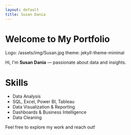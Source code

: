 ```yaml
---
layout: default
title: Susan Dania
---
```


# Welcome to My Portfolio
Logo: /assets/img/Susan.jpg
theme: jekyll-theme-minimal

Hi, I'm **Susan Dania** — passionate about data and insights.

# Skills
- Data Analysis
- SQL, Excel, Power BI, Tableau
- Data Visualization & Reporting
- Dashboards & Business Intelligence
- Data Cleaning

Feel free to explore my work and reach out!


